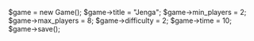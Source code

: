 $game = new Game();
$game->title = "Jenga";
$game->min_players = 2;
$game->max_players = 8;
$game->difficulty = 2;
$game->time = 10;
$game->save();